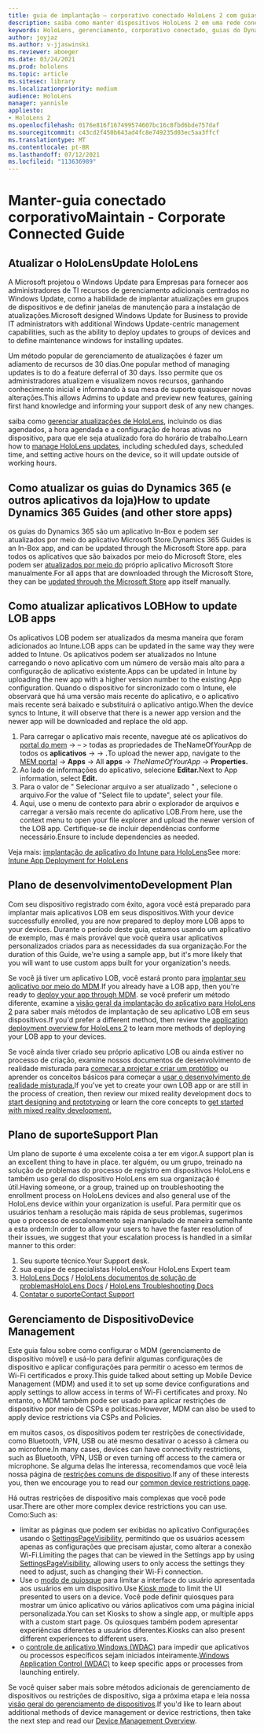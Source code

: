 ```yaml
---
title: guia de implantação – corporativo conectado HoloLens 2 com guias do Dynamics 365 – manter
description: saiba como manter dispositivos HoloLens 2 em uma rede conectada corporativa com os guias do Dynamics 365.
keywords: HoloLens, gerenciamento, corporativo conectado, guias do Dynamics 365, AAD, Azure AD, MDM, gerenciamento de dispositivo móvel
author: joyjaz
ms.author: v-jjaswinski
ms.reviewer: aboeger
ms.date: 03/24/2021
ms.prod: hololens
ms.topic: article
ms.sitesec: library
ms.localizationpriority: medium
audience: HoloLens
manager: yannisle
appliesto:
- HoloLens 2
ms.openlocfilehash: 0176e816f167499574607bc16c8fbd6bde757daf
ms.sourcegitcommit: c43cd2f450b643ad4fc8e749235d03ec5aa3ffcf
ms.translationtype: MT
ms.contentlocale: pt-BR
ms.lasthandoff: 07/12/2021
ms.locfileid: "113636989"
---
```

# <a name="maintain---corporate-connected-guide"></a><span data-ttu-id="99f07-104">Manter-guia conectado corporativo</span><span class="sxs-lookup"><span data-stu-id="99f07-104">Maintain - Corporate Connected Guide</span></span>

## <a name="update-hololens"></a><span data-ttu-id="99f07-105">Atualizar o HoloLens</span><span class="sxs-lookup"><span data-stu-id="99f07-105">Update HoloLens</span></span>

<span data-ttu-id="99f07-106">A Microsoft projetou o Windows Update para Empresas para fornecer aos administradores de TI recursos de gerenciamento adicionais centrados no Windows Update, como a habilidade de implantar atualizações em grupos de dispositivos e de definir janelas de manutenção para a instalação de atualizações.</span><span class="sxs-lookup"><span data-stu-id="99f07-106">Microsoft designed Windows Update for Business to provide IT administrators with additional Windows Update-centric management capabilities, such as the ability to deploy updates to groups of devices and to define maintenance windows for installing updates.</span></span>

<span data-ttu-id="99f07-107">Um método popular de gerenciamento de atualizações é fazer um adiamento de recursos de 30 dias.</span><span class="sxs-lookup"><span data-stu-id="99f07-107">One popular method of managing updates is to do a feature deferral of 30 days.</span></span> <span data-ttu-id="99f07-108">Isso permite que os administradores atualizem e visualizem novos recursos, ganhando conhecimento inicial e informando à sua mesa de suporte quaisquer novas alterações.</span><span class="sxs-lookup"><span data-stu-id="99f07-108">This allows Admins to update and preview new features, gaining first hand knowledge and informing your support desk of any new changes.</span></span>

<span data-ttu-id="99f07-109">saiba como [gerenciar atualizações de HoloLens](/hololens/hololens-updates), incluindo os dias agendados, a hora agendada e a configuração de horas ativas no dispositivo, para que ele seja atualizado fora do horário de trabalho.</span><span class="sxs-lookup"><span data-stu-id="99f07-109">Learn how to [manage HoloLens updates](/hololens/hololens-updates), including scheduled days, scheduled time, and setting active hours on the device, so it will update outside of working hours.</span></span>

## <a name="how-to-update-dynamics-365-guides-and-other-store-apps"></a><span data-ttu-id="99f07-110">Como atualizar os guias do Dynamics 365 (e outros aplicativos da loja)</span><span class="sxs-lookup"><span data-stu-id="99f07-110">How to update Dynamics 365 Guides (and other store apps)</span></span>

<span data-ttu-id="99f07-111">os guias do Dynamics 365 são um aplicativo In-Box e podem ser atualizados por meio do aplicativo Microsoft Store.</span><span class="sxs-lookup"><span data-stu-id="99f07-111">Dynamics 365 Guides is an In-Box app, and can be updated through the Microsoft Store app.</span></span> <span data-ttu-id="99f07-112">para todos os aplicativos que são baixados por meio do Microsoft Store, eles podem ser [atualizados por meio do](/hololens/holographic-store-apps#update-apps) próprio aplicativo Microsoft Store manualmente.</span><span class="sxs-lookup"><span data-stu-id="99f07-112">For all apps that are downloaded through the Microsoft Store, they can be [updated through the Microsoft Store](/hololens/holographic-store-apps#update-apps) app itself manually.</span></span>

## <a name="how-to-update-lob-apps"></a><span data-ttu-id="99f07-113">Como atualizar aplicativos LOB</span><span class="sxs-lookup"><span data-stu-id="99f07-113">How to update LOB apps</span></span>

<span data-ttu-id="99f07-114">Os aplicativos LOB podem ser atualizados da mesma maneira que foram adicionados ao Intune.</span><span class="sxs-lookup"><span data-stu-id="99f07-114">LOB apps can be updated in the same way they were added to Intune.</span></span> <span data-ttu-id="99f07-115">Os aplicativos podem ser atualizados no Intune carregando o novo aplicativo com um número de versão mais alto para a configuração de aplicativo existente.</span><span class="sxs-lookup"><span data-stu-id="99f07-115">Apps can be updated in Intune by uploading the new app with a higher version number to the existing App configuration.</span></span> <span data-ttu-id="99f07-116">Quando o dispositivo for sincronizado com o Intune, ele observará que há uma versão mais recente do aplicativo, e o aplicativo mais recente será baixado e substituirá o aplicativo antigo.</span><span class="sxs-lookup"><span data-stu-id="99f07-116">When the device syncs to Intune, it will observe that there is a newer app version and the newer app will be downloaded and replace the old app.</span></span>

1. <span data-ttu-id="99f07-117">Para carregar o aplicativo mais recente, navegue até os aplicativos do [portal do mem](https://endpoint.microsoft.com/#home)  ->   – > todas as propriedades de TheNameOfYourApp de todos os **aplicativos**  ->    ->  **.**</span><span class="sxs-lookup"><span data-stu-id="99f07-117">To upload the newer app, navigate to the [MEM portal](https://endpoint.microsoft.com/#home) -> **Apps** -> All **apps** -> *TheNameOfYourApp* -> **Properties.**</span></span>
2. <span data-ttu-id="99f07-118">Ao lado de informações do aplicativo, selecione **Editar.**</span><span class="sxs-lookup"><span data-stu-id="99f07-118">Next to App information, select **Edit.**</span></span>
3. <span data-ttu-id="99f07-119">Para o valor de &quot; Selecionar arquivo a ser atualizado &quot; , selecione o arquivo.</span><span class="sxs-lookup"><span data-stu-id="99f07-119">For the value of &quot;Select file to update&quot;, select your file.</span></span>
4. <span data-ttu-id="99f07-120">Aqui, use o menu de contexto para abrir o explorador de arquivos e carregar a versão mais recente do aplicativo LOB.</span><span class="sxs-lookup"><span data-stu-id="99f07-120">From here, use the context menu to open your file explorer and upload the newer version of the LOB app.</span></span> <span data-ttu-id="99f07-121">Certifique-se de incluir dependências conforme necessário.</span><span class="sxs-lookup"><span data-stu-id="99f07-121">Ensure to include dependencies as needed.</span></span>

<span data-ttu-id="99f07-122">Veja mais: [implantação de aplicativo do Intune para HoloLens](/hololens/app-deploy-intune)</span><span class="sxs-lookup"><span data-stu-id="99f07-122">See more: [Intune App Deployment for HoloLens](/hololens/app-deploy-intune)</span></span>

## <a name="development-plan"></a><span data-ttu-id="99f07-123">Plano de desenvolvimento</span><span class="sxs-lookup"><span data-stu-id="99f07-123">Development Plan</span></span>

<span data-ttu-id="99f07-124">Com seu dispositivo registrado com êxito, agora você está preparado para implantar mais aplicativos LOB em seus dispositivos.</span><span class="sxs-lookup"><span data-stu-id="99f07-124">With your device successfully enrolled, you are now prepared to deploy more LOB apps to your devices.</span></span> <span data-ttu-id="99f07-125">Durante o período deste guia, estamos usando um aplicativo de exemplo, mas é mais provável que você queira usar aplicativos personalizados criados para as necessidades da sua organização.</span><span class="sxs-lookup"><span data-stu-id="99f07-125">For the duration of this Guide, we're using a sample app, but it's more likely that you will want to use custom apps built for your organization's needs.</span></span>

<span data-ttu-id="99f07-126">Se você já tiver um aplicativo LOB, você estará pronto para [implantar seu aplicativo por meio do MDM](/hololens/app-deploy-intune).</span><span class="sxs-lookup"><span data-stu-id="99f07-126">If you already have a LOB app, then you're ready to [deploy your app through MDM](/hololens/app-deploy-intune).</span></span> <span data-ttu-id="99f07-127">se você preferir um método diferente, examine a [visão geral da implantação do aplicativo para HoloLens 2](/hololens/app-deploy-overview) para saber mais métodos de implantação de seu aplicativo LOB em seus dispositivos.</span><span class="sxs-lookup"><span data-stu-id="99f07-127">If you'd prefer a different method, then review the [application deployment overview for HoloLens 2](/hololens/app-deploy-overview) to learn more methods of deploying your LOB app to your devices.</span></span>

<span data-ttu-id="99f07-128">Se você ainda tiver criado seu próprio aplicativo LOB ou ainda estiver no processo de criação, examine nossos documentos de desenvolvimento de realidade misturada para [começar a projetar e criar um protótipo](/windows/mixed-reality/design/design) ou aprender os conceitos básicos para começar a [usar o desenvolvimento de realidade misturada.](/windows/mixed-reality/discover/get-started-with-mr)</span><span class="sxs-lookup"><span data-stu-id="99f07-128">If you've yet to create your own LOB app or are still in the process of creation, then review our mixed reality development docs to [start designing and prototyping](/windows/mixed-reality/design/design) or learn the core concepts to [get started with mixed reality development.](/windows/mixed-reality/discover/get-started-with-mr)</span></span>

## <a name="support-plan"></a><span data-ttu-id="99f07-129">Plano de suporte</span><span class="sxs-lookup"><span data-stu-id="99f07-129">Support Plan</span></span>

<span data-ttu-id="99f07-130">Um plano de suporte é uma excelente coisa a ter em vigor.</span><span class="sxs-lookup"><span data-stu-id="99f07-130">A support plan is an excellent thing to have in place.</span></span> <span data-ttu-id="99f07-131">ter alguém, ou um grupo, treinado na solução de problemas do processo de registro em dispositivos HoloLens e também uso geral do dispositivo HoloLens em sua organização é útil.</span><span class="sxs-lookup"><span data-stu-id="99f07-131">Having someone, or a group, trained up on troubleshooting the enrollment process on HoloLens devices and also general use of the HoloLens device within your organization is useful.</span></span> <span data-ttu-id="99f07-132">Para permitir que os usuários tenham a resolução mais rápida de seus problemas, sugerimos que o processo de escalonamento seja manipulado de maneira semelhante a esta ordem:</span><span class="sxs-lookup"><span data-stu-id="99f07-132">In order to allow your users to have the faster resolution of their issues, we suggest that your escalation process is handled in a similar manner to this order:</span></span>

1. <span data-ttu-id="99f07-133">Seu suporte técnico.</span><span class="sxs-lookup"><span data-stu-id="99f07-133">Your Support desk.</span></span>
2. <span data-ttu-id="99f07-134">sua equipe de especialistas HoloLens</span><span class="sxs-lookup"><span data-stu-id="99f07-134">Your HoloLens Expert team</span></span>
3. <span data-ttu-id="99f07-135">[HoloLens Docs](/hololens/)  /  [HoloLens documentos de solução de problemas](/hololens/hololens-troubleshooting)</span><span class="sxs-lookup"><span data-stu-id="99f07-135">[HoloLens Docs](/hololens/) / [HoloLens Troubleshooting Docs](/hololens/hololens-troubleshooting)</span></span>
4. [<span data-ttu-id="99f07-136">Contatar o suporte</span><span class="sxs-lookup"><span data-stu-id="99f07-136">Contact Support</span></span>](https://support.serviceshub.microsoft.com/supportforbusiness/create?sapId=e9391227-fa6d-927b-0fff-f96288631b8f)

## <a name="device-management"></a><span data-ttu-id="99f07-137">Gerenciamento de Dispositivo</span><span class="sxs-lookup"><span data-stu-id="99f07-137">Device Management</span></span>

<span data-ttu-id="99f07-138">Este guia falou sobre como configurar o MDM (gerenciamento de dispositivo móvel) e usá-lo para definir algumas configurações de dispositivo e aplicar configurações para permitir o acesso em termos de Wi-Fi certificados e proxy.</span><span class="sxs-lookup"><span data-stu-id="99f07-138">This guide talked about setting up Mobile Device Management (MDM) and used it to set up some device configurations and apply settings to allow access in terms of Wi-Fi certificates and proxy.</span></span> <span data-ttu-id="99f07-139">No entanto, o MDM também pode ser usado para aplicar restrições de dispositivo por meio de CSPs e políticas.</span><span class="sxs-lookup"><span data-stu-id="99f07-139">However, MDM can also be used to apply device restrictions via CSPs and Policies.</span></span>

<span data-ttu-id="99f07-140">em muitos casos, os dispositivos podem ter restrições de conectividade, como Bluetooth, VPN, USB ou até mesmo desativar o acesso à câmera ou ao microfone.</span><span class="sxs-lookup"><span data-stu-id="99f07-140">In many cases, devices can have connectivity restrictions, such as Bluetooth, VPN, USB or even turning off access to the camera or microphone.</span></span> <span data-ttu-id="99f07-141">Se alguma delas lhe interessa, recomendamos que você leia nossa página de [restrições comuns de dispositivo](/hololens/hololens-common-device-restrictions).</span><span class="sxs-lookup"><span data-stu-id="99f07-141">If any of these interests you, then we encourage you to read our [common device restrictions page](/hololens/hololens-common-device-restrictions).</span></span>

<span data-ttu-id="99f07-142">Há outras restrições de dispositivo mais complexas que você pode usar.</span><span class="sxs-lookup"><span data-stu-id="99f07-142">There are other more complex device restrictions you can use.</span></span> <span data-ttu-id="99f07-143">Como:</span><span class="sxs-lookup"><span data-stu-id="99f07-143">Such as:</span></span>

- <span data-ttu-id="99f07-144">limitar as páginas que podem ser exibidas no aplicativo Configurações usando o [SettingsPageVisibility](/hololens/settings-uri-list), permitindo que os usuários acessem apenas as configurações que precisam ajustar, como alterar a conexão Wi-Fi.</span><span class="sxs-lookup"><span data-stu-id="99f07-144">Limiting the pages that can be viewed in the Settings app by using [SettingsPageVisibility](/hololens/settings-uri-list), allowing users to only access the settings they need to adjust, such as changing their Wi-Fi connection.</span></span>
- <span data-ttu-id="99f07-145">Use o [modo de quiosque](/hololens/hololens-kiosk) para limitar a interface do usuário apresentada aos usuários em um dispositivo.</span><span class="sxs-lookup"><span data-stu-id="99f07-145">Use [Kiosk mode](/hololens/hololens-kiosk) to limit the UI presented to users on a device.</span></span> <span data-ttu-id="99f07-146">Você pode definir quiosques para mostrar um único aplicativo ou vários aplicativos com uma página inicial personalizada.</span><span class="sxs-lookup"><span data-stu-id="99f07-146">You can set Kiosks to show a single app, or multiple apps with a custom start page.</span></span> <span data-ttu-id="99f07-147">Os quiosques também podem apresentar experiências diferentes a usuários diferentes.</span><span class="sxs-lookup"><span data-stu-id="99f07-147">Kiosks can also present different experiences to different users.</span></span>
- <span data-ttu-id="99f07-148">o [controle de aplicativo Windows (WDAC)](/hololens/windows-defender-application-control-wdac) para impedir que aplicativos ou processos específicos sejam iniciados inteiramente.</span><span class="sxs-lookup"><span data-stu-id="99f07-148">[Windows Application Control (WDAC)](/hololens/windows-defender-application-control-wdac) to keep specific apps or processes from launching entirely.</span></span>

<span data-ttu-id="99f07-149">Se você quiser saber mais sobre métodos adicionais de gerenciamento de dispositivos ou restrições de dispositivo, siga a próxima etapa e leia nossa [visão geral do gerenciamento de dispositivos](/hololens/hololens-csp-policy-overview).</span><span class="sxs-lookup"><span data-stu-id="99f07-149">If you'd like to learn about additional methods of device management or device restrictions, then take the next step and read our [Device Management Overview](/hololens/hololens-csp-policy-overview).</span></span>





